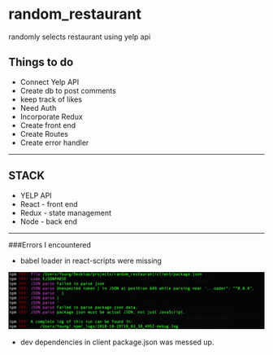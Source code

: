 # random_restaurant
randomly selects restaurant using yelp api

## Things to do
* Connect Yelp API
* Create db to post comments
* keep track of likes
* Need Auth
* Incorporate Redux
* Create front end
* Create Routes
* Create error handler


---------------------------------------------------
## STACK
* YELP API
* React - front end
* Redux - state management
* Node - back end



--------------------------------------------------
###Errors I encountered
* babel loader in react-scripts were missing

![npm error message](./error_pics/npmError.png)
* dev dependencies in client package.json was messed up.
